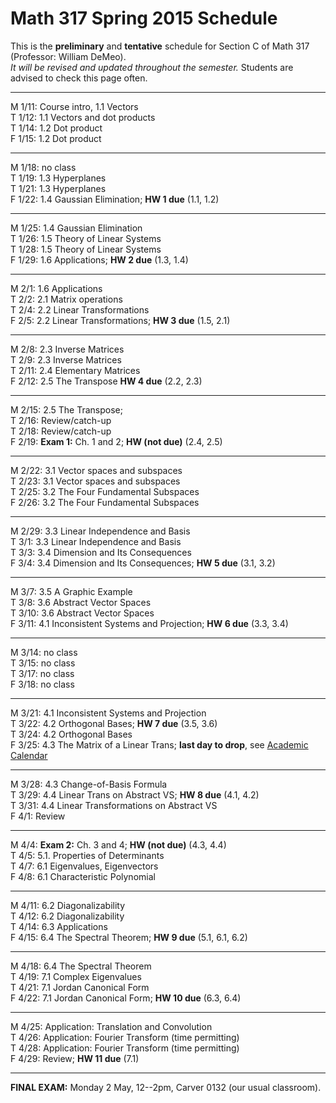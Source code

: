 # Math 317 Spring 2015 Schedule

This is the **preliminary** and **tentative** schedule for Section C of Math 317
(Professor: William DeMeo).  
*It will be revised and updated throughout the semester.* 
Students are advised to check this page often.

---------------------------------------------------------
M 1/11: Course intro, 1.1 Vectors  
T 1/12: 1.1 Vectors and dot products  
T 1/14: 1.2 Dot product  
F 1/15: 1.2 Dot product  

---------------------------------------------------------  
M 1/18: no class  
T 1/19: 1.3 Hyperplanes  
T 1/21: 1.3 Hyperplanes  
F 1/22: 1.4 Gaussian Elimination; **HW 1 due** (1.1, 1.2)  

---------------------------------------------------------  
M 1/25: 1.4 Gaussian Elimination   
T 1/26: 1.5 Theory of Linear Systems   
T 1/28: 1.5 Theory of Linear Systems   
F 1/29: 1.6 Applications; **HW 2 due** (1.3, 1.4)  

---------------------------------------------------------  
M 2/1: 1.6 Applications  
T 2/2: 2.1 Matrix operations  
T 2/4: 2.2 Linear Transformations  
F 2/5: 2.2 Linear Transformations;   **HW 3 due** (1.5, 2.1)  

---------------------------------------------------------  
M 2/8: 2.3 Inverse Matrices  
T 2/9: 2.3 Inverse Matrices  
T 2/11: 2.4 Elementary Matrices  
F 2/12: 2.5 The Transpose   **HW 4 due** (2.2, 2.3)   

---------------------------------------------------------  
M 2/15: 2.5 The Transpose;  
T 2/16: Review/catch-up  
T 2/18: Review/catch-up  
F 2/19: **Exam 1:** Ch. 1 and 2; **HW (not due)** (2.4, 2.5) 

---------------------------------------------------------  
M 2/22: 3.1 Vector spaces and subspaces  
T 2/23: 3.1 Vector spaces and subspaces  
T 2/25: 3.2 The Four Fundamental Subspaces   
F 2/26: 3.2 The Four Fundamental Subspaces  

---------------------------------------------------------  
M 2/29: 3.3 Linear Independence and Basis   
T 3/1: 3.3 Linear Independence and Basis   
T 3/3: 3.4 Dimension and Its Consequences  
F 3/4: 3.4 Dimension and Its Consequences; **HW 5 due** (3.1, 3.2)    

---------------------------------------------------------  
M 3/7: 3.5 A Graphic Example  
T 3/8: 3.6 Abstract Vector Spaces  
T 3/10: 3.6 Abstract Vector Spaces  
F 3/11: 4.1 Inconsistent Systems and Projection; **HW 6 due** (3.3, 3.4)   

---------------------------------------------------------  
M 3/14: no class  
T 3/15: no class  
T 3/17: no class  
F 3/18: no class  

---------------------------------------------------------  
M 3/21: 4.1 Inconsistent Systems and Projection  
T 3/22: 4.2 Orthogonal Bases;  **HW 7 due** (3.5, 3.6)  
T 3/24: 4.2 Orthogonal Bases  
F 3/25: 4.3 The Matrix of a Linear Trans;  **last day to drop**, see [Academic Calendar](http://www.registrar.iastate.edu/calendar/cal-spring16)

---------------------------------------------------------  
M 3/28: 4.3 Change-of-Basis Formula  
T 3/29: 4.4 Linear Trans on Abstract VS; **HW 8 due** (4.1, 4.2)    
T 3/31: 4.4 Linear Transformations on Abstract VS  
F 4/1: Review  

---------------------------------------------------------  
M 4/4: **Exam 2:** Ch. 3 and 4;  **HW (not due)** (4.3, 4.4)   
T 4/5: 5.1. Properties of Determinants   
T 4/7: 6.1 Eigenvalues, Eigenvectors  
F 4/8: 6.1 Characteristic Polynomial  

---------------------------------------------------------  
M 4/11: 6.2 Diagonalizability  
T 4/12: 6.2 Diagonalizability  
T 4/14: 6.3 Applications  
F 4/15: 6.4 The Spectral Theorem; **HW 9 due** (5.1, 6.1, 6.2)  

---------------------------------------------------------  
M 4/18: 6.4 The Spectral Theorem  
T 4/19: 7.1 Complex Eigenvalues   
T 4/21: 7.1 Jordan Canonical Form   
F 4/22: 7.1 Jordan Canonical Form; **HW 10 due** (6.3, 6.4)  

---------------------------------------------------------  
M 4/25: Application: Translation and Convolution  
T 4/26: Application: Fourier Transform (time permitting)    
T 4/28: Application: Fourier Transform (time permitting)  
F 4/29: Review;  **HW 11 due** (7.1)   

---------------------------------------------------------  
**FINAL EXAM:** Monday 2 May, 12--2pm, Carver 0132 (our usual classroom).


